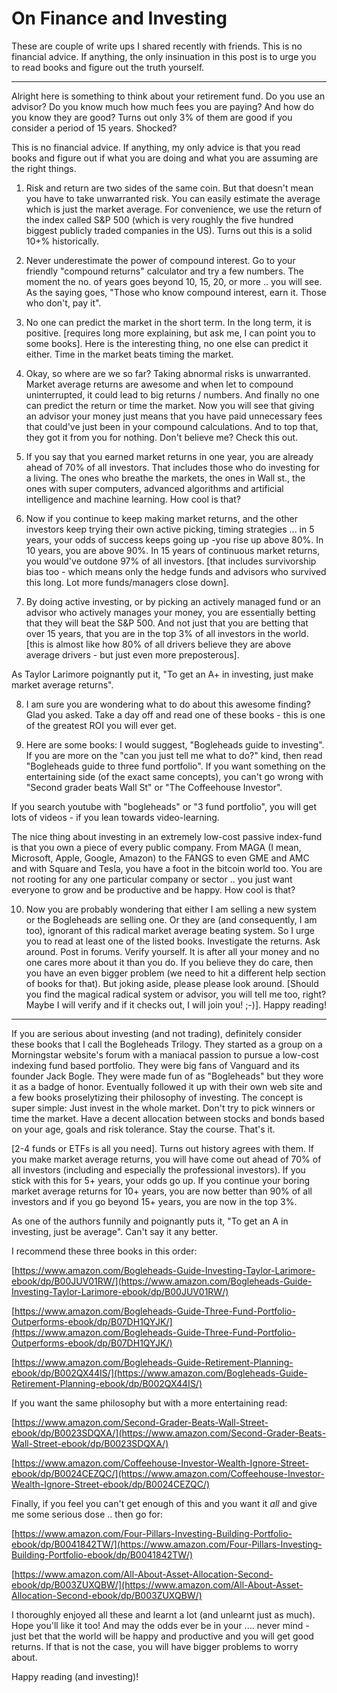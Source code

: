 # On Finance and Investing

These are couple of write ups I shared recently with friends. This is no financial advice. 
If anything, the only insinuation in this post is to urge you to read books and figure out the truth yourself.

-----

Alright here is something to think about your retirement fund. Do you use an advisor? Do you know much how much fees you are paying? And how do you know they are good?
Turns out only 3% of them are good if you consider a period of 15 years. Shocked?


This is no financial advice. If anything, my only advice is that you read books and figure out if what you are doing and what you are assuming are the right things.

1. Risk and return are two sides of the same coin. But that doesn't mean you have to take unwarranted risk. You can easily estimate the average which is just the market average. For convenience, we use the return of the index called S&P 500 (which is very roughly the five hundred biggest publicly traded companies in the US). Turns out this is a solid 10+% historically.

2. Never underestimate the power of compound interest. Go to your friendly "compound returns" calculator and try a few numbers. The moment the no. of years goes beyond 10, 15, 20, or more .. you will see. As the saying goes, "Those who know compound interest, earn it. Those who don't, pay it".

3. No one can predict the market in the short term. In the long term, it is positive. [requires long more explaining, but ask me, I can point you to some books]. Here is the interesting thing, no one else can predict it either. Time in the market beats timing the market.

4. Okay, so where are we so far? Taking abnormal risks is unwarranted. Market average returns are awesome and when let to compound uninterrupted, it could lead to big returns / numbers. And finally no one can predict the return or time the market. Now you will see that giving an advisor your money just means that you have paid unnecessary fees that could've just been in your compound calculations. And to top that, they got it from you for nothing. Don't believe me? Check this out.

5. If you say that you earned market returns in one year, you are already ahead of 70% of all investors. That includes those who do investing for a living. The ones who breathe the markets, the ones in Wall st., the ones with super computers, advanced algorithms and artificial intelligence and machine learning. How cool is that?

6. Now if you continue to keep making market returns, and the other investors keep trying their own active picking, timing strategies ... in 5 years, your odds of success keeps going up -you rise up above 80%. In 10 years, you are above 90%. In 15 years of continuous market returns, you would've outdone 97% of all investors. [that includes survivorship bias too - which means only the hedge funds and advisors who survived this long. Lot more funds/managers close down].

7. By doing active investing, or by picking an actively managed fund or an advisor who actively manages your money, you are essentially betting that they will beat the S&P 500. And not just that you are betting that over 15 years, that you are in the top 3% of all investors in the world. [this is almost like how 80% of all drivers believe they are above average drivers - but just even more preposterous].

As Taylor Larimore poignantly put it, "To get an A+ in investing, just make market average returns".

8. I am sure you are wondering what to do about this awesome finding? Glad you asked. Take a day off and read one of these books - this is one of the greatest ROI you will ever get.

9. Here are some books: I would suggest, "Bogleheads guide to investing". If you are more on the "can you just tell me what to do?" kind, then read "Bogleheads guide to three fund portfolio". If you want something on the entertaining side (of the exact same concepts), you can't go wrong with "Second grader beats Wall St" or "The Coffeehouse Investor". 

If you search youtube with "bogleheads" or "3 fund portfolio", you will get lots of videos - if you lean towards video-learning.

The nice thing about investing in an extremely low-cost passive index-fund is that you own a piece of every public company. From MAGA (I mean, Microsoft, Apple, Google, Amazon) to the FANGS to even GME and AMC and with Square and Tesla, you have a foot in the bitcoin world too. You are not rooting for any one particular company or sector .. you just want everyone to grow and be productive and be happy. How cool is that?

10. Now you are probably wondering that either I am selling a new system or the Bogleheads are selling one. Or they are (and consequently, I am too), ignorant of this radical market average beating system. So I urge you to read at least one of the listed books. Investigate the returns. Ask around. Post in forums. Verify yourself. It is after all your money and no one cares more about it than you do. If you believe they do care, then you have an even bigger problem (we need to hit a different help section of books for that). But joking aside, please please look around. [Should you find the magical radical system or advisor, you will tell me too, right? Maybe I will verify and if it checks out, I will join you! ;-)].
Happy reading!


-----

If you are serious about investing (and not trading), definitely consider these books that I call the Bogleheads Trilogy. They started as a group on a Morningstar website's forum with a maniacal passion to pursue a low-cost indexing fund based portfolio. They were big fans of Vanguard and its founder Jack Bogle. They were made fun of as "Bogleheads" but they wore it as a badge of honor. Eventually followed it up with their own web site and a few books proselytizing their philosophy of investing.
The concept is super simple: Just invest in the whole market. Don't try to pick winners or time the market. Have a decent allocation between stocks and bonds based on your age, goals and risk tolerance. Stay the course.
That's it. 

[2-4 funds or ETFs is all you need]. Turns out history agrees with them. If you make market average returns, you will have come out ahead of 70% of all investors (including and especially the professional investors). If you stick with this for 5+ years, your odds go up. If you continue your boring market average returns for 10+ years, you are now better than 90% of all investors and if you go beyond 15+ years, you are now in the top 3%.

As one of the authors funnily and poignantly puts it, "To get an A in investing, just be average". Can't say it any better.


I recommend these three books in this order:

[https://www.amazon.com/Bogleheads-Guide-Investing-Taylor-Larimore-ebook/dp/B00JUV01RW/](https://www.amazon.com/Bogleheads-Guide-Investing-Taylor-Larimore-ebook/dp/B00JUV01RW/)

[https://www.amazon.com/Bogleheads-Guide-Three-Fund-Portfolio-Outperforms-ebook/dp/B07DH1QYJK/](https://www.amazon.com/Bogleheads-Guide-Three-Fund-Portfolio-Outperforms-ebook/dp/B07DH1QYJK/)

[https://www.amazon.com/Bogleheads-Guide-Retirement-Planning-ebook/dp/B002QX44IS/](https://www.amazon.com/Bogleheads-Guide-Retirement-Planning-ebook/dp/B002QX44IS/)

If you want the same philosophy but with a more entertaining read:

[https://www.amazon.com/Second-Grader-Beats-Wall-Street-ebook/dp/B0023SDQXA/](https://www.amazon.com/Second-Grader-Beats-Wall-Street-ebook/dp/B0023SDQXA/)

[https://www.amazon.com/Coffeehouse-Investor-Wealth-Ignore-Street-ebook/dp/B0024CEZQC/](https://www.amazon.com/Coffeehouse-Investor-Wealth-Ignore-Street-ebook/dp/B0024CEZQC/)

Finally, if you feel you can't get enough of this and you want it *all* and give me some serious dose .. then go for:

[https://www.amazon.com/Four-Pillars-Investing-Building-Portfolio-ebook/dp/B0041842TW/](https://www.amazon.com/Four-Pillars-Investing-Building-Portfolio-ebook/dp/B0041842TW/)

[https://www.amazon.com/All-About-Asset-Allocation-Second-ebook/dp/B003ZUXQBW/](https://www.amazon.com/All-About-Asset-Allocation-Second-ebook/dp/B003ZUXQBW/)

I thoroughly enjoyed all these and learnt a lot (and unlearnt just as much). Hope you'll like it too! And may the odds ever be in your .... never mind - just bet that the world will be happy and productive and you will get good returns. If that is not the case, you will have bigger problems to worry about.

Happy reading (and investing)!
